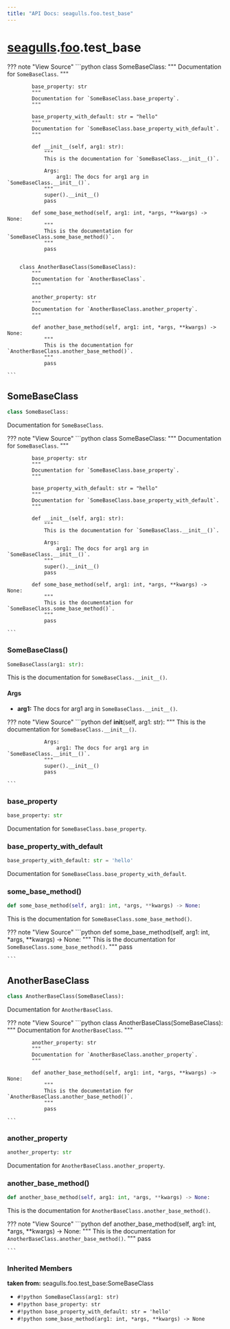 ```yaml
---
title: "API Docs: seagulls.foo.test_base"
---
```



# [seagulls](../../seagulls).[foo](../foo).test_base


??? note "View Source"
    ```python
        class SomeBaseClass:
            """
            Documentation for `SomeBaseClass`.
            """

            base_property: str
            """
            Documentation for `SomeBaseClass.base_property`.
            """

            base_property_with_default: str = "hello"
            """
            Documentation for `SomeBaseClass.base_property_with_default`.
            """

            def __init__(self, arg1: str):
                """
                This is the documentation for `SomeBaseClass.__init__()`.

                Args:
                    arg1: The docs for arg1 arg in `SomeBaseClass.__init__()`.
                """
                super().__init__()
                pass

            def some_base_method(self, arg1: int, *args, **kwargs) -> None:
                """
                This is the documentation for `SomeBaseClass.some_base_method()`.
                """
                pass


        class AnotherBaseClass(SomeBaseClass):
            """
            Documentation for `AnotherBaseClass`.
            """

            another_property: str
            """
            Documentation for `AnotherBaseClass.another_property`.
            """

            def another_base_method(self, arg1: int, *args, **kwargs) -> None:
                """
                This is the documentation for `AnotherBaseClass.another_base_method()`.
                """
                pass

    ```

## SomeBaseClass

```python
class SomeBaseClass:
```

Documentation for `SomeBaseClass`.

??? note "View Source"
    ```python
        class SomeBaseClass:
            """
            Documentation for `SomeBaseClass`.
            """

            base_property: str
            """
            Documentation for `SomeBaseClass.base_property`.
            """

            base_property_with_default: str = "hello"
            """
            Documentation for `SomeBaseClass.base_property_with_default`.
            """

            def __init__(self, arg1: str):
                """
                This is the documentation for `SomeBaseClass.__init__()`.

                Args:
                    arg1: The docs for arg1 arg in `SomeBaseClass.__init__()`.
                """
                super().__init__()
                pass

            def some_base_method(self, arg1: int, *args, **kwargs) -> None:
                """
                This is the documentation for `SomeBaseClass.some_base_method()`.
                """
                pass

    ```


### SomeBaseClass()

```python
SomeBaseClass(arg1: str):
```

This is the documentation for `SomeBaseClass.__init__()`.


#### Args
 - **arg1:**  The docs for arg1 arg in `SomeBaseClass.__init__()`.



??? note "View Source"
    ```python
            def __init__(self, arg1: str):
                """
                This is the documentation for `SomeBaseClass.__init__()`.

                Args:
                    arg1: The docs for arg1 arg in `SomeBaseClass.__init__()`.
                """
                super().__init__()
                pass

    ```


### base_property

```python
base_property: str
```

Documentation for `SomeBaseClass.base_property`.


### base_property_with_default

```python
base_property_with_default: str = 'hello'
```

Documentation for `SomeBaseClass.base_property_with_default`.


### some_base_method()

```python
def some_base_method(self, arg1: int, *args, **kwargs) -> None:
```

This is the documentation for `SomeBaseClass.some_base_method()`.

??? note "View Source"
    ```python
            def some_base_method(self, arg1: int, *args, **kwargs) -> None:
                """
                This is the documentation for `SomeBaseClass.some_base_method()`.
                """
                pass

    ```


## AnotherBaseClass

```python
class AnotherBaseClass(SomeBaseClass):
```

Documentation for `AnotherBaseClass`.

??? note "View Source"
    ```python
        class AnotherBaseClass(SomeBaseClass):
            """
            Documentation for `AnotherBaseClass`.
            """

            another_property: str
            """
            Documentation for `AnotherBaseClass.another_property`.
            """

            def another_base_method(self, arg1: int, *args, **kwargs) -> None:
                """
                This is the documentation for `AnotherBaseClass.another_base_method()`.
                """
                pass

    ```


### another_property

```python
another_property: str
```

Documentation for `AnotherBaseClass.another_property`.


### another_base_method()

```python
def another_base_method(self, arg1: int, *args, **kwargs) -> None:
```

This is the documentation for `AnotherBaseClass.another_base_method()`.

??? note "View Source"
    ```python
            def another_base_method(self, arg1: int, *args, **kwargs) -> None:
                """
                This is the documentation for `AnotherBaseClass.another_base_method()`.
                """
                pass

    ```


### Inherited Members

**taken from:** seagulls.foo.test_base:SomeBaseClass

- `#!python SomeBaseClass(arg1: str)`
- `#!python base_property: str`
- `#!python base_property_with_default: str = 'hello'`
- `#!python some_base_method(arg1: int, *args, **kwargs) -> None`
